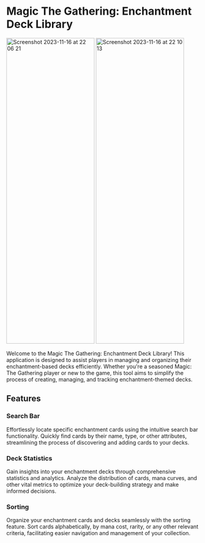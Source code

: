 # Magic The Gathering: Enchantment Deck Library

<img width="230" height="800" alt="Screenshot 2023-11-16 at 22 06 21" src="https://github.com/sadstitch003/MTG-App/assets/80204631/cc455f77-5f9b-46c7-a514-7ce59dd3e071">

  
  <img width="230" height="800" alt="Screenshot 2023-11-16 at 22 10 13" src="https://github.com/sadstitch003/MTG-App/assets/80204631/bd199fe5-48c1-49a0-9f03-d6e0ce69bc4f">

<br>

Welcome to the Magic The Gathering: Enchantment Deck Library! This application is designed to assist players in managing and organizing their enchantment-based decks efficiently. Whether you're a seasoned Magic: The Gathering player or new to the game, this tool aims to simplify the process of creating, managing, and tracking enchantment-themed decks.

## Features
### Search Bar
Effortlessly locate specific enchantment cards using the intuitive search bar functionality. Quickly find cards by their name, type, or other attributes, streamlining the process of discovering and adding cards to your decks.

### Deck Statistics
Gain insights into your enchantment decks through comprehensive statistics and analytics. Analyze the distribution of cards, mana curves, and other vital metrics to optimize your deck-building strategy and make informed decisions.

### Sorting
Organize your enchantment cards and decks seamlessly with the sorting feature. Sort cards alphabetically, by mana cost, rarity, or any other relevant criteria, facilitating easier navigation and management of your collection.
